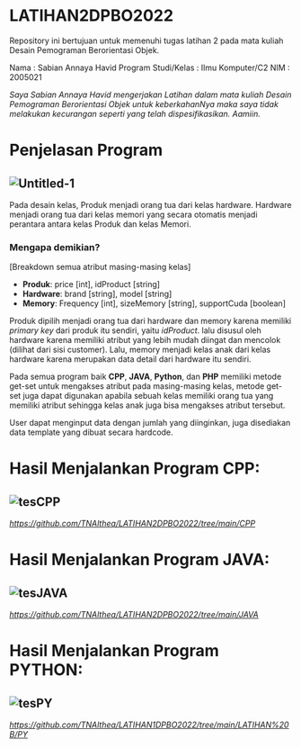 # LATIHAN2DPBO2022
Repository ini bertujuan untuk memenuhi tugas latihan 2 pada mata kuliah Desain Pemograman Berorientasi Objek. 

Nama : Sabian Annaya Havid
Program Studi/Kelas : Ilmu Komputer/C2
NIM : 2005021

*Saya Sabian Annaya Havid mengerjakan Latihan dalam mata kuliah Desain Pemograman Berorientasi Objek untuk keberkahanNya maka saya tidak melakukan kecurangan seperti yang telah dispesifikasikan. Aamiin.*

# Penjelasan Program
## ![Untitled-1](https://user-images.githubusercontent.com/99664611/154848295-eddaf9e2-2afd-4847-bf29-19d27e742fe2.png)

Pada desain kelas, Produk menjadi orang tua dari kelas hardware. Hardware menjadi orang tua dari kelas memori yang secara otomatis menjadi perantara antara kelas Produk dan kelas Memori. 

### Mengapa demikian?
[Breakdown semua atribut masing-masing kelas]
- **Produk**: price [int], idProduct [string]
- **Hardware**: brand [string], model [string]
- **Memory**: Frequency [int], sizeMemory [string], supportCuda [boolean]

Produk dipilih menjadi orang tua dari hardware dan memory karena memiliki *primary key* dari produk itu sendiri, yaitu *idProduct*. lalu disusul oleh hardware karena memiliki atribut yang lebih mudah diingat dan mencolok (dilihat dari sisi customer). Lalu, memory menjadi kelas anak dari kelas hardware karena merupakan data detail dari hardware itu sendiri.

Pada semua program baik **CPP**, **JAVA**, **Python**, dan **PHP** memiliki metode get-set untuk mengakses atribut pada masing-masing kelas, metode get-set juga dapat digunakan apabila sebuah kelas memiliki orang tua yang memiliki atribut sehingga kelas anak juga bisa mengakses atribut tersebut.

User dapat menginput data dengan jumlah yang diinginkan, juga disediakan data template yang dibuat secara hardcode.

# Hasil Menjalankan Program CPP:
## ![tesCPP](https://user-images.githubusercontent.com/99664611/154848315-eaffc3b4-2835-4aee-82d3-017845848b0c.png)
*https://github.com/TNAlthea/LATIHAN2DPBO2022/tree/main/CPP*

# Hasil Menjalankan Program JAVA:
## ![tesJAVA](https://user-images.githubusercontent.com/99664611/154848324-db2e0784-dcff-4e41-8e3b-4d0ab4c99626.png)
*https://github.com/TNAlthea/LATIHAN2DPBO2022/tree/main/JAVA*

# Hasil Menjalankan Program PYTHON:
## ![tesPY](https://user-images.githubusercontent.com/99664611/154850629-3ede3e12-518e-437d-b26d-15a890df72a5.png)
*https://github.com/TNAlthea/LATIHAN1DPBO2022/tree/main/LATIHAN%20B/PY*


